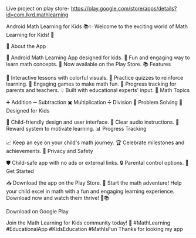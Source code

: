 Live project on play store-   https://play.google.com/store/apps/details?id=com.lkrd.mathlearning

Android Math Learning for Kids 📚✨
Welcome to the exciting world of Math Learning for Kids! 🚀

🌈 About the App

📱 Android Math Learning App designed for kids.
🧮 Fun and engaging way to learn math concepts.
🎉 Now available on the Play Store.
📚 Features

🧁 Interactive lessons with colorful visuals.
🎯 Practice quizzes to reinforce learning.
🤖 Engaging games to make math fun.
🌟 Progress tracking for parents and teachers.
💡 Built with educational experts' input.
🔢 Math Topics

➕ Addition
➖ Subtraction
✖️ Multiplication
➗ Division
🧠 Problem Solving
👶 Designed for Kids

🎨 Child-friendly design and user interface.
📢 Clear audio instructions.
🎁 Reward system to motivate learning.
📊 Progress Tracking

📈 Keep an eye on your child's math journey.
🏆 Celebrate milestones and achievements.
🔐 Privacy and Safety

🛡️ Child-safe app with no ads or external links.
🔒 Parental control options.
📣 Get Started

📥 Download the app on the Play Store.
🧠 Start the math adventure!
Help your child excel in math with a fun and engaging learning experience. Download now and watch them thrive! 🌟📚

Download on Google Play

Join the Math Learning for Kids community today! 🌈 #MathLearning #EducationalApp #KidsEducation #MathIsFun
Thanks for looking my app
